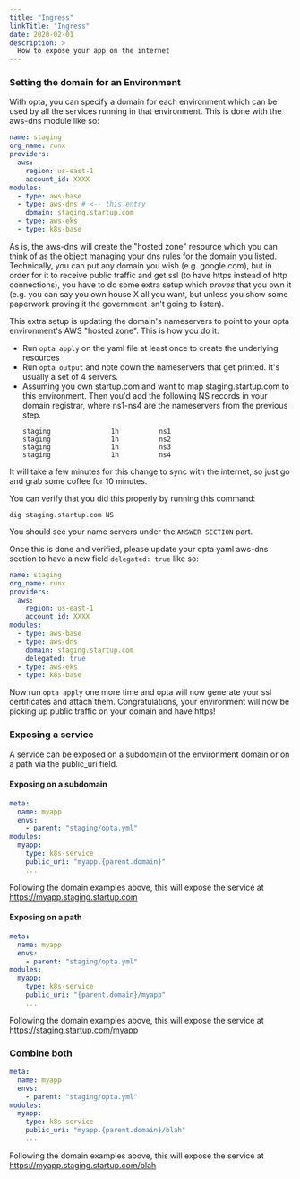 ```yaml
---
title: "Ingress"
linkTitle: "Ingress"
date: 2020-02-01
description: >
  How to expose your app on the internet
---
```


### Setting the domain for an Environment
With opta, you can specify a domain for each environment which can be used by all the services running in that 
environment. This is done with the aws-dns module like so:

```yaml
name: staging
org_name: runx
providers:
  aws:
    region: us-east-1
    account_id: XXXX
modules:
  - type: aws-base
  - type: aws-dns # <-- this entry
    domain: staging.startup.com
  - type: aws-eks
  - type: k8s-base
```

As is, the aws-dns will create the "hosted zone" resource which you can think of as the object managing your dns rules
for the domain you listed. Technically, you can put any domain you wish (e.g. google.com), but in order for it to
receive public traffic and get ssl (to have https instead of http connections), you have to do some extra setup which
_proves_ that you own it (e.g. you can say you own house X all you want, but unless you show some paperwork proving it
the government isn't going to listen).

This extra setup is updating the domain's nameservers to point to your opta environment's AWS "hosted zone". This is how you do it:
- Run `opta apply` on the yaml file at least once to create the underlying resources
- Run `opta output` and note down the nameservers that get printed. It's usually a set of 4 servers.
- Assuming you own startup.com and want to map staging.startup.com to this environment. Then you'd add the following NS records in your domain registrar, where ns1-ns4 are the nameservers from the previous step.
  ```
  staging				1h			ns1
  staging				1h			ns2
  staging				1h			ns3
  staging				1h			ns4
  ```

It will take a few minutes for this change to sync with the internet, so just go and grab some coffee for 10 minutes.

You can verify that you did this properly by running this command:
```shell
dig staging.startup.com NS
```
You should see your name servers under the `ANSWER SECTION` part.

Once this is done and verified, please update your opta yaml aws-dns section to have a new field `delegated: true` like
so:

```yaml
name: staging
org_name: runx
providers:
  aws:
    region: us-east-1
    account_id: XXXX
modules:
  - type: aws-base
  - type: aws-dns
    domain: staging.startup.com
    delegated: true
  - type: aws-eks
  - type: k8s-base
```

Now run `opta apply` one more time and opta will now generate your ssl certificates and attach them. Congratulations,
your environment will now be picking up public traffic on your domain and have https!

### Exposing a service

A service can be exposed on a subdomain of the environment domain or on a path via the public_uri field.

#### Exposing on a subdomain

```yaml
meta:
  name: myapp 
  envs:
    - parent: "staging/opta.yml"
modules:
  myapp:
    type: k8s-service
    public_uri: "myapp.{parent.domain}"
    ...
```

Following the domain examples above, this will expose the service at https://myapp.staging.startup.com


#### Exposing on a path

```yaml
meta:
  name: myapp 
  envs:
    - parent: "staging/opta.yml"
modules:
  myapp:
    type: k8s-service
    public_uri: "{parent.domain}/myapp"
    ...
```

Following the domain examples above, this will expose the service at https://staging.startup.com/myapp


### Combine both
```yaml
meta:
  name: myapp 
  envs:
    - parent: "staging/opta.yml"
modules:
  myapp:
    type: k8s-service
    public_uri: "myapp.{parent.domain}/blah"
    ...
```

Following the domain examples above, this will expose the service at https://myapp.staging.startup.com/blah
